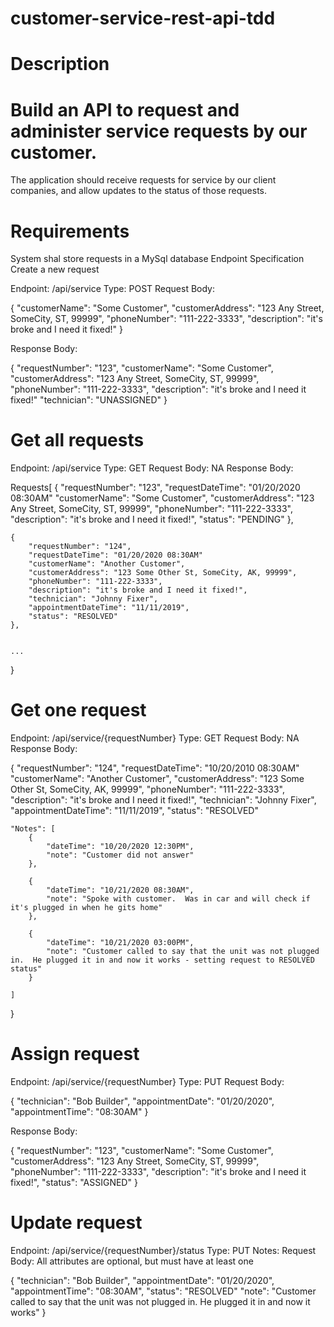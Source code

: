 # customer-service-rest-api-tdd
# Description
# Build an API to request and administer service requests by our customer.

The application should receive requests for service by our client companies, and allow updates to the status of those requests.

# Requirements
System shal store requests in a MySql database
Endpoint Specification
Create a new request

Endpoint: /api/service Type: POST Request Body:

{
    "customerName": "Some Customer",
    "customerAddress": "123 Any Street, SomeCity, ST, 99999",
    "phoneNumber": "111-222-3333",
    "description": "it's broke and I need it fixed!"
}

Response Body:

{
    "requestNumber": "123",
    "customerName": "Some Customer",
    "customerAddress": "123 Any Street, SomeCity, ST, 99999",
    "phoneNumber": "111-222-3333",
    "description": "it's broke and I need it fixed!"
    "technician": "UNASSIGNED"
}


# Get all requests

Endpoint: /api/service Type: GET Request Body: NA Response Body:

Requests[
    {
        "requestNumber": "123",
        "requestDateTime": "01/20/2020 08:30AM"
        "customerName": "Some Customer",
        "customerAddress": "123 Any Street, SomeCity, ST, 99999",
        "phoneNumber": "111-222-3333",
        "description": "it's broke and I need it fixed!",
        "status": "PENDING"
    },
    
    
    {
        "requestNumber": "124",
        "requestDateTime": "01/20/2020 08:30AM"
        "customerName": "Another Customer",
        "customerAddress": "123 Some Other St, SomeCity, AK, 99999",
        "phoneNumber": "111-222-3333",
        "description": "it's broke and I need it fixed!",
        "technician": "Johnny Fixer",
        "appointmentDateTime": "11/11/2019",
        "status": "RESOLVED"
    },
    
    
    ...
}


# Get one request
Endpoint: /api/service/{requestNumber} Type: GET Request Body: NA Response Body:

{
    "requestNumber": "124",
    "requestDateTime": "10/20/2010 08:30AM"
    "customerName": "Another Customer",
    "customerAddress": "123 Some Other St, SomeCity, AK, 99999",
    "phoneNumber": "111-222-3333",
    "description": "it's broke and I need it fixed!",
    "technician": "Johnny Fixer",
    "appointmentDateTime": "11/11/2019",
    "status": "RESOLVED"
    
    "Notes": [
        {
            "dateTime": "10/20/2020 12:30PM",
            "note": "Customer did not answer"
        },
        
        {
            "dateTime": "10/21/2020 08:30AM",
            "note": "Spoke with customer.  Was in car and will check if it's plugged in when he gits home"
        },
        
        {
            "dateTime": "10/21/2020 03:00PM",
            "note": "Customer called to say that the unit was not plugged in.  He plugged it in and now it works - setting request to RESOLVED status"
        }

    ]
}


# Assign request
Endpoint: /api/service/{requestNumber} Type: PUT Request Body:

{
    "technician": "Bob Builder",
    "appointmentDate": "01/20/2020",
    "appointmentTime": "08:30AM"
}

Response Body:

{
    "requestNumber": "123",
    "customerName": "Some Customer",
    "customerAddress": "123 Any Street, SomeCity, ST, 99999",
    "phoneNumber": "111-222-3333",
    "description": "it's broke and I need it fixed!",
    "status": "ASSIGNED"
}


# Update request
Endpoint: /api/service/{requestNumber}/status Type: PUT Notes: Request Body: All attributes are optional, but must have at least one

{
    "technician": "Bob Builder",
    "appointmentDate": "01/20/2020",
    "appointmentTime": "08:30AM",
    "status": "RESOLVED"
    "note": "Customer called to say that the unit was not plugged in.  He plugged it in and now it works"
}   
